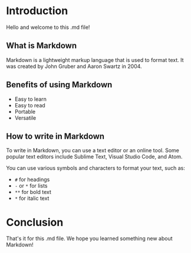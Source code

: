 # Introduction

Hello and welcome to this .md file!

## What is Markdown

Markdown is a lightweight markup language that is used to format text. It was created by John Gruber and Aaron Swartz in 2004.

## Benefits of using Markdown

- Easy to learn
- Easy to read
- Portable
- Versatile

## How to write in Markdown

To write in Markdown, you can use a text editor or an online tool. Some popular text editors include Sublime Text, Visual Studio Code, and Atom.

You can use various symbols and characters to format your text, such as:

- `#` for headings
- `-` or `*` for lists
- `**` for bold text
- `*` for italic text

# Conclusion

That's it for this .md file. We hope you learned something new about Markdown!
